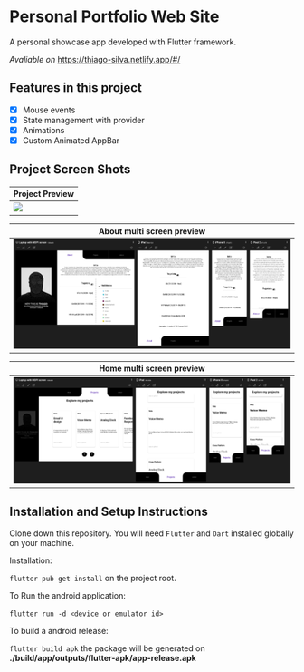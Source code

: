 # Personal Portfolio Web Site

A personal showcase app developed with Flutter framework.

*Avaliable on* https://thiago-silva.netlify.app/#/

## Features in this project

 - [x] Mouse events
 - [x] State management with provider
 - [x] Animations
 - [x] Custom Animated AppBar

## Project Screen Shots

| Project Preview                             |
| ------------------------------------------- |
| ![](assets/images/screenshots/demo_web.gif) |

| About multi screen preview                           |
| ---------------------------------------------------- |
| ![](assets/images/screenshots/about_multiscreen.png) |

| Home multi screen preview                               |
| ------------------------------------------------------- |
| ![](assets/images/screenshots/projects_multiscreen.png) |

## Installation and Setup Instructions

Clone down this repository. You will need `Flutter` and `Dart` installed globally on your machine.

Installation:

`flutter pub get install` on the project root.

To Run the android application:

`flutter run -d <device or emulator id>`

To build a android release:

`flutter build apk` the package will be generated on **./build/app/outputs/flutter-apk/app-release.apk**

